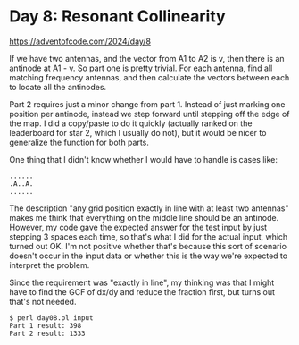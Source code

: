# Day 8: Resonant Collinearity 

<https://adventofcode.com/2024/day/8>

If we have two antennas, and the vector from A1 to A2 is v, then there is an
antinode at A1 - v. So part one is pretty trivial. For each antenna, find
all matching frequency antennas, and then calculate the vectors between each
to locate all the antinodes.

Part 2 requires just a minor change from part 1. Instead of just marking one
position per antinode, instead we step forward until stepping off the edge
of the map. I did a copy/paste to do it quickly (actually ranked on the
leaderboard for star 2, which I usually do not), but it would be nicer to
generalize the function for both parts.

One thing that I didn't know whether I would have to handle is cases like:

```
......
.A..A.
......
```

The description "any grid position exactly in line with at least two
antennas" makes me think that everything on the middle line should be an
antinode. However, my code gave the expected answer for the test input by
just stepping 3 spaces each time, so that's what I did for the actual input,
which turned out OK. I'm not positive whether that's because this sort of
scenario doesn't occur in the input data or whether this is the way we're
expected to interpret the problem.

Since the requirement was "exactly in line", my thinking was that I might
have to find the GCF of dx/dy and reduce the fraction first, but turns out
that's not needed.

```
$ perl day08.pl input 
Part 1 result: 398
Part 2 result: 1333
```
